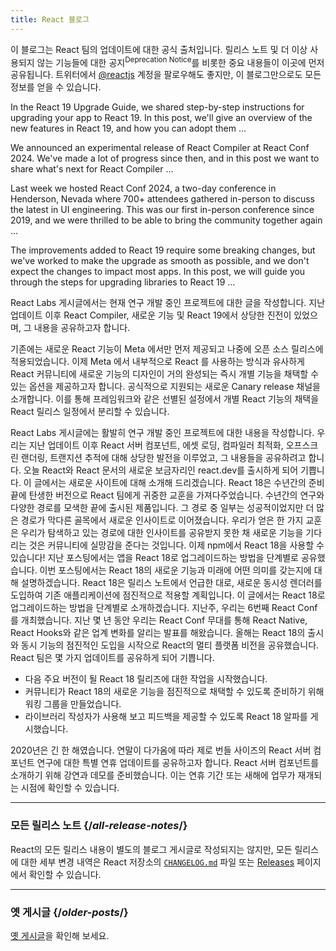 ```yaml
---
title: React 블로그
---
```


<Intro>

이 블로그는 React 팀의 업데이트에 대한 공식 출처입니다. 릴리스 노트 및 더 이상 사용되지 않는 기능들에 대한 공지<sup>Deprecation Notice</sup>를 비롯한 중요 내용들이 이곳에 먼저 공유됩니다. 트위터에서 [@reactjs](https://twitter.com/reactjs) 계정을 팔로우해도 좋지만, 이 블로그만으로도 모든 정보를 얻을 수 있습니다.

</Intro>

<div className="sm:-mx-5 flex flex-col gap-5 mt-12">

<BlogCard title="React v19 " date="December 5, 2024" url="/blog/2024/12/05/react-19">

In the React 19 Upgrade Guide, we shared step-by-step instructions for upgrading your app to React 19. In this post, we'll give an overview of the new features in React 19, and how you can adopt them ...

</BlogCard>

<BlogCard title="React Compiler Beta Release" date="October 21, 2024" url="/blog/2024/10/21/react-compiler-beta-release">

We announced an experimental release of React Compiler at React Conf 2024. We've made a lot of progress since then, and in this post we want to share what's next for React Compiler ...

</BlogCard>

<BlogCard title="React Conf 2024 Recap" date="May 22, 2024" url="/blog/2024/05/22/react-conf-2024-recap">

Last week we hosted React Conf 2024, a two-day conference in Henderson, Nevada where 700+ attendees gathered in-person to discuss the latest in UI engineering. This was our first in-person conference since 2019, and we were thrilled to be able to bring the community together again ...

</BlogCard>

<BlogCard title="React 19 Upgrade Guide" date="April 25, 2024" url="/blog/2024/04/25/react-19-upgrade-guide">

The improvements added to React 19 require some breaking changes, but we've worked to make the upgrade as smooth as possible, and we don't expect the changes to impact most apps. In this post, we will guide you through the steps for upgrading libraries to React 19 ...

</BlogCard>

<BlogCard title="React Labs: 그동안의 작업 - 2024년 2월" date="2024년 2월 15일" url="/blog/2024/02/15/react-labs-what-we-have-been-working-on-february-2024">

React Labs 게시글에서는 현재 연구 개발 중인 프로젝트에 대한 글을 작성합니다. 지난 업데이트 이후 React Compiler, 새로운 기능 및 React 19에서 상당한 진전이 있었으며, 그 내용을 공유하고자 합니다.

</BlogCard>

<BlogCard title="React Canaries: Meta 외부에서 점진적 기능 롤아웃 활성화하기" date="2023년 5월 3일" url="/blog/2023/05/03/react-canaries">

기존에는 새로운 React 기능이 Meta 에서만 먼저 제공되고 나중에 오픈 소스 릴리스에 적용되었습니다. 이제 Meta 에서 내부적으로 React 를 사용하는 방식과 유사하게 React 커뮤니티에 새로운 기능의 디자인이 거의 완성되는 즉시 개별 기능을 채택할 수 있는 옵션을 제공하고자 합니다. 공식적으로 지원되는 새로운 Canary release 채널을 소개합니다. 이를 통해 프레임워크와 같은 선별된 설정에서 개별 React 기능의 채택을 React 릴리스 일정에서 분리할 수 있습니다.

</BlogCard>

<BlogCard title="React Labs: 그동안의 작업 – 2023년 3월" date="2023년 3월 22일" url="/blog/2023/03/22/react-labs-what-we-have-been-working-on-march-2023">
React Labs 게시글에는 활발히 연구 개발 중인 프로젝트에 대한 내용을 작성합니다. 우리는 지난 업데이트 이후 React 서버 컴포넌트, 에셋 로딩, 컴파일러 최적화, 오프스크린 랜더링, 트랜지션 추적에 대해 상당한 발전을 이루었고, 그 내용들을 공유하려고 합니다.
</BlogCard>


<BlogCard title="react.dev를 소개합니다" date="2023년 3월 16일" url="/blog/2023/03/16/introducing-react-dev">
오늘 React와 React 문서의 새로운 보금자리인 react.dev를 출시하게 되어 기쁩니다. 이 글에서는 새로운 사이트에 대해 소개해 드리겠습니다.
</BlogCard>


<BlogCard title="React Labs: 그동안의 작업 – 2022년 6월" date="2022년 6월 15일" url="/blog/2022/06/15/react-labs-what-we-have-been-working-on-june-2022">
React 18은 수년간의 준비 끝에 탄생한 버전으로 React 팀에게 귀중한 교훈을 가져다주었습니다. 수년간의 연구와 다양한 경로를 모색한 끝에 출시된 제품입니다. 그 경로 중 일부는 성공적이었지만 더 많은 경로가 막다른 골목에서 새로운 인사이트로 이어졌습니다. 우리가 얻은 한 가지 교훈은 우리가 탐색하고 있는 경로에 대한 인사이트를 공유받지 못한 채 새로운 기능을 기다리는 것은 커뮤니티에 실망감을 준다는 것입니다.
</BlogCard>

<BlogCard title="React v18.0" date="2022년 3월 29일" url="/blog/2022/03/29/react-v18">
이제 npm에서 React 18을 사용할 수 있습니다! 지난 포스팅에서는 앱을 React 18로 업그레이드하는 방법을 단계별로 공유했습니다. 이번 포스팅에서는 React 18의 새로운 기능과 미래에 어떤 의미를 갖는지에 대해 설명하겠습니다.
</BlogCard>

<BlogCard title="React 18로 업그레이드하는 방법" date="2022년 3월 8일" url="/blog/2022/03/08/react-18-upgrade-guide">
React 18은 릴리스 노트에서 언급한 대로, 새로운 동시성 렌더러를 도입하여 기존 애플리케이션에 점진적으로 적용할 계획입니다. 이 글에서는 React 18로 업그레이드하는 방법을 단계별로 소개하겠습니다.
</BlogCard>

<BlogCard title="React Conf 2021 요약" date="2021년 12월 17일" url="/blog/2021/12/17/react-conf-2021-recap">
지난주, 우리는 6번째 React Conf를 개최했습니다. 지난 몇 년 동안 우리는 React Conf 무대를 통해 React Native, React Hooks와 같은 업계 변화를 알리는 발표를 해왔습니다. 올해는 React 18의 출시와 동시 기능의 점진적인 도입을 시작으로 React의 멀티 플랫폼 비전을 공유했습니다.
</BlogCard>

<BlogCard title="React 18 계획" date="2021년 6월 8일" url="/blog/2021/06/08/the-plan-for-react-18">
React 팀은 몇 가지 업데이트를 공유하게 되어 기쁩니다.

- 다음 주요 버전이 될 React 18 릴리즈에 대한 작업을 시작했습니다.
- 커뮤니티가 React 18의 새로운 기능을 점진적으로 채택할 수 있도록 준비하기 위해 워킹 그룹을 만들었습니다.
- 라이브러리 작성자가 사용해 보고 피드백을 제공할 수 있도록 React 18 알파를 게시했습니다.
</BlogCard>

<BlogCard title="제로 번들 사이즈 React 서버 컴포넌트를 소개합니다" date="2020년 12월 21일" url="/blog/2020/12/21/data-fetching-with-react-server-components">
2020년은 긴 한 해였습니다. 연말이 다가옴에 따라 제로 번들 사이즈의 React 서버 컴포넌트 연구에 대한 특별 연휴 업데이트를 공유하고자 합니다. React 서버 컴포넌트를 소개하기 위해 강연과 데모를 준비했습니다. 이는 연휴 기간 또는 새해에 업무가 재개되는 시점에 확인할 수 있습니다.
</BlogCard>

</div>

---

### 모든 릴리스 노트 {/*all-release-notes*/}

React의 모든 릴리스 내용이 별도의 블로그 게시글로 작성되지는 않지만, 모든 릴리스에 대한 세부 변경 내역은 React 저장소의 [`CHANGELOG.md`](https://github.com/facebook/react/blob/main/CHANGELOG.md) 파일 또는 [Releases](https://github.com/facebook/react/releases) 페이지에서 확인할 수 있습니다.

---

### 옛 게시글 {/*older-posts*/}

[옛 게시글](https://reactjs.org/blog/all.html)을 확인해 보세요.

<div className="h-12"></div>
